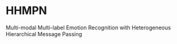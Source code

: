 # HHMPN
Multi-modal Multi-label Emotion Recognition with Heterogeneous Hierarchical Message Passing
